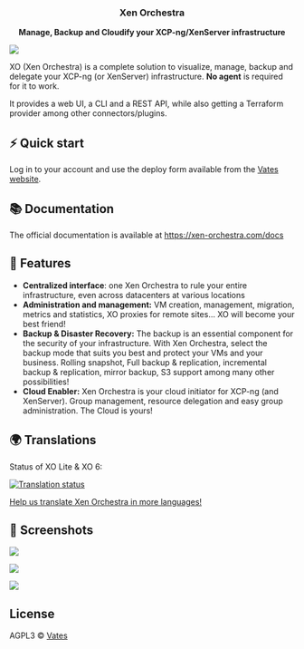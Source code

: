 <h3 align="center"><b>Xen Orchestra</b></h3>
<p align="center"><b>Manage, Backup and Cloudify your XCP-ng/XenServer infrastructure</b></p>

![](https://repository-images.githubusercontent.com/8077957/6dcf71fd-bad9-4bfa-933f-b466c52d513d)

XO (Xen Orchestra) is a complete solution to visualize, manage, backup and delegate your XCP-ng (or XenServer) infrastructure. **No agent** is required for it to work.

It provides a web UI, a CLI and a REST API, while also getting a Terraform provider among other connectors/plugins.

## ⚡️ Quick start

Log in to your account and use the deploy form available from the [Vates website](https://vates.tech/deploy/).

## 📚 Documentation

The official documentation is available at https://xen-orchestra.com/docs

## 🚀 Features

- **Centralized interface**: one Xen Orchestra to rule your entire infrastructure, even across datacenters at various locations
- **Administration and management:** VM creation, management, migration, metrics and statistics, XO proxies for remote sites… XO will become your best friend!
- **Backup & Disaster Recovery:** The backup is an essential component for the security of your infrastructure. With Xen Orchestra, select the backup mode that suits you best and protect your VMs and your business. Rolling snapshot, Full backup & replication, incremental backup & replication, mirror backup, S3 support among many other possibilities!
- **Cloud Enabler:** Xen Orchestra is your cloud initiator for XCP-ng (and XenServer). Group management, resource delegation and easy group administration. The Cloud is yours!

## 🌍 Translations

Status of XO Lite & XO 6:

[![Translation status](http://translate.vates.tech/widget/xen-orchestra/multi-auto.svg)](http://translate.vates.tech/engage/xen-orchestra/)

[Help us translate Xen Orchestra in more languages!](http://translate.vates.tech/engage/xen-orchestra/)

## 📸 Screenshots

![](https://vates.tech/assets/img/illustrations/xen-orchestra-screen-1.png.avif)

![](https://vates.tech/assets/img/illustrations/xen-orchestra-screen-3.png.avif)

![](https://vates.tech/assets/img/illustrations/xen-orchestra-screen-4.png.avif)

## License

AGPL3 © [Vates](https://vates.tech)
